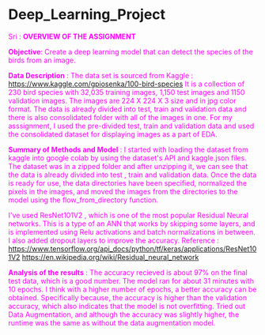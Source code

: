# Deep_Learning_Project
<font color="magenta"> Sri : **OVERVIEW OF THE ASSIGNMENT**

<font color="magenta">**Objective**: Create a deep learning model that can detect the species of the birds from an image.

<font color="magenta">**Data Description** : The data set is sourced from Kaggle : https://www.kaggle.com/gpiosenka/100-bird-species
It is a collection of 230 bird species with 32,035 training images, 1,150 test images and 1150 validation images.
The images are 224 X 224 X 3 size and in jpg color format.
The data is already divided into test, train and validation data and there is also consolidated folder with all of the images in one. For my asssignment, I used the pre-divided test, train and validation data and used the consolidated dataset for displaying images as a part of EDA.

<font color="magenta">**Summary of Methods and Model** : I started with loading the dataset from kaggle into google colab by using the dataset's API and kaggle.json files. The dataset was in a zipped folder and after unzipping it, we can see that the data is already divided into test , train and validation data.
Once the data is ready for use, the data directories have been specified, normalized the pixels in the images, and moved the images from the directories to the model using the flow_from_directory function.

<font color="magenta"> I've used ResNet101V2 , which is one of the most popular Residual Neural networks. This is a type of an ANN that works by skipping some layers, and is implemented using Relu activations and batch normalizations in between. I also added dropout layers to improve the accuracy.
Reference : https://www.tensorflow.org/api_docs/python/tf/keras/applications/ResNet101V2
https://en.wikipedia.org/wiki/Residual_neural_network

<font color="magenta">**Analysis of the results** : The accuracy recieved is about 97% on the final test data, which is a good number. The model ran for about 31 minutes with 10 epochs. I think with a higher number of epochs, a better accuracy can be obtained. Specifically because, the accuracy is higher than the validation accuracy, which also indicates that the model is not overfitting. Tried out Data Augmentation, and although the accuracy was slightly higher, the runtime was the same as without the data augmentation model.
